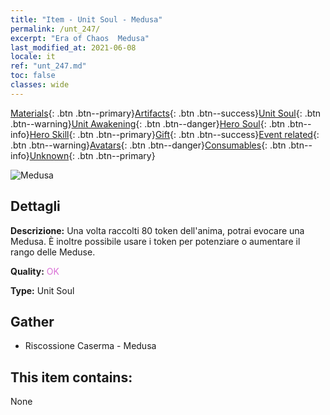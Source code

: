```yaml
---
title: "Item - Unit Soul - Medusa"
permalink: /unt_247/
excerpt: "Era of Chaos  Medusa"
last_modified_at: 2021-06-08
locale: it
ref: "unt_247.md"
toc: false
classes: wide
---
```

 [Materials](/ItemsIT/){: .btn .btn--primary}[Artifacts](/ItemsIT/Artifacts/){: .btn .btn--success}[Unit Soul](/ItemsIT/UnitSoul/){: .btn .btn--warning}[Unit Awakening](/ItemsIT/UnitAwakening/){: .btn .btn--danger}[Hero Soul](/ItemsIT/HeroSoul/){: .btn .btn--info}[Hero Skill](/ItemsIT/HeroSkill/){: .btn .btn--primary}[Gift](/ItemsIT/Gift/){: .btn .btn--success}[Event related](/ItemsIT/Events/){: .btn .btn--warning}[Avatars](/ItemsIT/Avatars/){: .btn .btn--danger}[Consumables](/ItemsIT/Consumables/){: .btn .btn--info}[Unknown](/ItemsIT/Unknown/){: .btn .btn--primary}

 ![Medusa](/images/u/ti_meidusha.jpg)

## Dettagli
 **Descrizione:** Una volta raccolti 80 token dell'anima, potrai evocare una Medusa. È inoltre possibile usare i token per potenziare o aumentare il rango delle Meduse.

 **Quality:** <span style="color: #DA70D6">OK</span>

 **Type:** Unit Soul

## Gather

*    Riscossione Caserma - Medusa 

## This item contains:

  None

